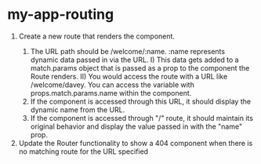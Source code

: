 # my-app-routing
1. Create a new route that renders the <Welcome/> component.
   1) The URL path should be /welcome/:name. :name represents dynamic data passed in via the URL.
      I) This data gets added to a match.params object that is passed as a prop to the component the Route renders.
      II) You would access the route with a URL like /welcome/davey. You can access the variable with props.match.params.name within the component.
   2) If the <Welcome/> component is accessed through this URL, it should display the dynamic name from the URL.
   3) If the <Welcome/> component is accessed through "/" route, it should maintain its original behavior and display the value passed in with the "name" prop.
2. Update the Router functionality to show a 404 component when there is no matching route for the URL specified

